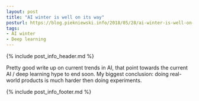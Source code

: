 ```yaml
---
layout: post
title: "AI winter is well on its way"
posturl: https://blog.piekniewski.info/2018/05/28/ai-winter-is-well-on-its-way/
tags:
- AI winter
- Deep learning
---
```


{% include post_info_header.md %}

Pretty good write up on current trends in AI, that point towards the current AI / deep learning hype to end soon. My biggest conclusion: doing real-world products is much harder then doing experiments.

<!--more-->
{% include post_info_footer.md %}
